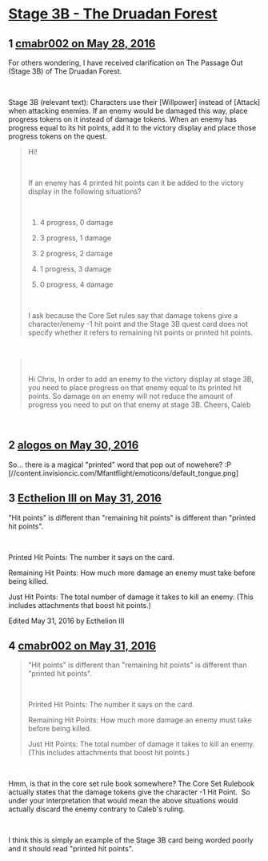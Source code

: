 # [Stage 3B - The Druadan Forest](https://community.fantasyflightgames.com/topic/221161-stage-3b-the-druadan-forest/)

## 1 [cmabr002 on May 28, 2016](https://community.fantasyflightgames.com/topic/221161-stage-3b-the-druadan-forest/?do=findComment&comment=2238950)

For others wondering, I have received clarification on The Passage Out (Stage 3B) of The Druadan Forest.

 

Stage 3B (relevant text): Characters use their [Willpower] instead of [Attack] when attacking enemies. If an enemy would be damaged this way, place progress tokens on it instead of damage tokens. When an enemy has progress equal to its hit points, add it to the victory display and place those progress tokens on the quest.
 

> Hi! 
> 
>  
> 
> If an enemy has 4 printed hit points can it be added to the victory display in the following situations?
> 
>  
> 
> 1) 4 progress, 0 damage
> 
> 2) 3 progress, 1 damage
> 
> 3) 2 progress, 2 damage
> 
> 4) 1 progress, 3 damage
> 
> 5) 0 progress, 4 damage
> 
>  
> 
> I ask because the Core Set rules say that damage tokens give a character/enemy -1 hit point and the Stage 3B quest card does not specify whether it refers to remaining hit points or printed hit points.

 

>  
> 
> Hi Chris,
> In order to add an enemy to the victory display at stage 3B, you need to place progress on that enemy equal to its printed hit points. So damage on an enemy will not reduce the amount of progress you need to put on that enemy at stage 3B.
> Cheers,
> Caleb

 

## 2 [alogos on May 30, 2016](https://community.fantasyflightgames.com/topic/221161-stage-3b-the-druadan-forest/?do=findComment&comment=2241125)

So... there is a magical "printed" word that pop out of nowehere? :P [//content.invisioncic.com/Mfantflight/emoticons/default_tongue.png]

## 3 [Ecthelion III on May 31, 2016](https://community.fantasyflightgames.com/topic/221161-stage-3b-the-druadan-forest/?do=findComment&comment=2242048)

"Hit points" is different than "remaining hit points" is different than "printed hit points".

 

Printed Hit Points: The number it says on the card.

Remaining Hit Points: How much more damage an enemy must take before being killed.

Just Hit Points: The total number of damage it takes to kill an enemy. (This includes attachments that boost hit points.)

Edited May 31, 2016 by Ecthelion III

## 4 [cmabr002 on May 31, 2016](https://community.fantasyflightgames.com/topic/221161-stage-3b-the-druadan-forest/?do=findComment&comment=2242380)

> "Hit points" is different than "remaining hit points" is different than "printed hit points".
> 
>  
> 
> Printed Hit Points: The number it says on the card.
> 
> Remaining Hit Points: How much more damage an enemy must take before being killed.
> 
> Just Hit Points: The total number of damage it takes to kill an enemy. (This includes attachments that boost hit points.)

 

Hmm, is that in the core set rule book somewhere? The Core Set Rulebook actually states that the damage tokens give the character -1 Hit Point.  So under your interpretation that would mean the above situations would actually discard the enemy contrary to Caleb's ruling. 

 

I think this is simply an example of the Stage 3B card being worded poorly and it should read "printed hit points".

